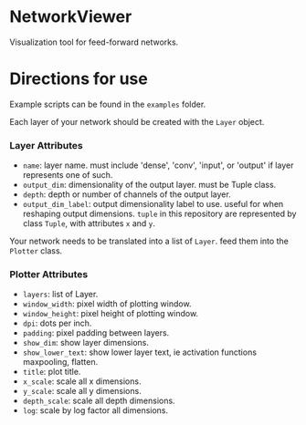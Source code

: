 # NetworkViewer
Visualization tool for feed-forward networks.

# Directions for use
Example scripts can be found in the `examples` folder. 

Each layer of your network should be created with the `Layer` object.

### Layer Attributes
* `name`: layer name. must include 'dense', 'conv', 'input', or 'output' if layer represents one of such.
* `output_dim`: dimensionality of the output layer. must be Tuple class.
* `depth`: depth or number of channels of the output layer.
* `output_dim_label`: output dimensionality label to use. useful for when reshaping output dimensions. 
`tuple` in this repository are represented by class `Tuple`, with attributes `x` and `y`. 


Your network needs to be translated into a list of `Layer`. feed them into the `Plotter` class.

### Plotter Attributes
* `layers`: list of Layer.
* `window_width`: pixel width of plotting window.
* `window_height`: pixel height of plotting window.
* `dpi`: dots per inch.
* `padding`: pixel padding between layers.
* `show_dim`: show layer dimensions.
* `show_lower_text`: show lower layer text, ie activation functions maxpooling, flatten.
* `title`: plot title.
* `x_scale`: scale all x dimensions.
* `y_scale`: scale all y dimensions.
* `depth_scale`: scale all depth dimensions.
* `log`: scale by log factor all dimensions.

